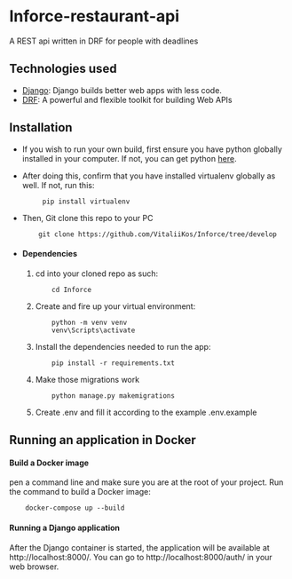 # Inforce-restaurant-api

A REST api written in DRF for people with deadlines

## Technologies used

* [Django](https://www.djangoproject.com/): Django builds better web apps with less code.
* [DRF](www.django-rest-framework.org/): A powerful and flexible toolkit for building Web APIs

## Installation

* If you wish to run your own build, first ensure you have python globally installed in your computer. If not, you can
  get python [here](https://www.python.org").
* After doing this, confirm that you have installed virtualenv globally as well. If not, run this:
    ```
         pip install virtualenv
    ```
* Then, Git clone this repo to your PC
    ```
        git clone https://github.com/VitaliiKos/Inforce/tree/develop
    ```

* #### Dependencies
    1. cd into your cloned repo as such:
        ```
            cd Inforce
        ```
    2. Create and fire up your virtual environment:
        ```
            python -m venv venv
            venv\Scripts\activate
        ```
    3. Install the dependencies needed to run the app:
        ```
            pip install -r requirements.txt
        ```
    4. Make those migrations work
        ```
            python manage.py makemigrations
        ```   
    5. Create .env and fill it according to the example .env.example



## Running an application in Docker

#### Build a Docker image

pen a command line and make sure you are at the root of your project. Run the command to build a Docker image:

```
    docker-compose up --build
```

#### Running a Django application

After the Django container is started, the application will be available at http://localhost:8000/. You can go
to http://localhost:8000/auth/ in your web browser.

